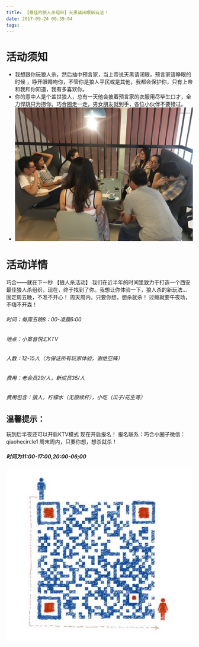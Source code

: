 ```yaml
---
title: 【最佳的狼人杀组织】天黑请闭眼新玩法！
date: 2017-09-24 00:39:04
tags:
---
```

# 活动须知

- 我想跟你玩狼人杀，然后抽中预言家，当上帝说天黑请闭眼，预言家请睁眼的时候 ，睁开眼睛吻你，不管你是狼人平民或是其他，我都会保护你，只有上帝和我和你知道，我有多喜欢你。
- 你的意中人是个盖世狼人，总有一天他会披着预言家的衣服用尽毕生口才，全力悍跳只为捞你。巧合圈走一走，男女朋友就到手，各位小伙伴不要错过。
- ![image](https://raw.githubusercontent.com/tongyuanfeng/qiaohe_web/master/img/photo/01dd02b3335d9291aef451c05c438a33b96b70d8df.jpg)
# 活动详情

巧合——就在下一秒
【狼人杀活动】
我们在近半年的时间里致力于打造一个西安最佳狼人杀组织，现在，终于找到了你。我想让你体验一下，狼人杀的新玩法…
固定周五晚，不准不开心！
周天周内，只要你想，想杀就杀！
过瘾就要午夜场，不嗨不开森！
###### 时间：每周五晚8：00-凌晨6:00
###### 地点：小寨音悦汇KTV
###### 人数：12-15人（为保证所有玩家体验，谢绝空降）
###### 费用：老会员29/人，新成员35/人
###### 费用包含：狼人，柠檬水（无限续杯），小吃（瓜子/花生等）

## 温馨提示：
玩到后半夜还可以开启KTV模式
现在开启报名！
报名联系：巧合小圈子微信：qiaohecircle1
周末周内，只要你想，想杀就杀！
##### 时间为11:00-17:00,20:00-06;00

![image](https://raw.githubusercontent.com/tongyuanfeng/qiaohe_web/master/img/add_weixinjpg.jpg)